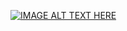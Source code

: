 [![IMAGE ALT TEXT HERE](https://img.youtube.com/vi/V6erBUiO40g/0.jpg)](https://youtu.be/V6erBUiO40g)
